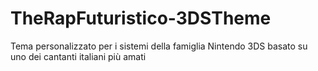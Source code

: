# TheRapFuturistico-3DSTheme
Tema personalizzato per i sistemi della famiglia Nintendo 3DS basato su uno dei cantanti italiani più amati
